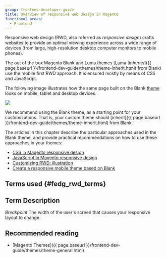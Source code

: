 ```yaml
---
group: frontend-developer-guide
title: Overview of responsive web design in Magento
functional_areas:
  - Frontend
---
```


Responsive web design (RWD, also referred as *responsive design*) crafts websites to provide an optimal viewing experience across a wide range of devices (from large, high-resolution desktop computer monitors to mobile phones).

The out of the box Magento Blank and Luma themes (Luma [inherits]({{ page.baseurl }}/frontend-dev-guide/themes/theme-inherit.html) from Blank) use the mobile first RWD approach. It is ensured mostly by means of CSS and JavaScript.


The following image illustrates how the same page built on the Blank [theme](https://glossary.magento.com/theme) looks on mobile, tablet and desktop devices.

![]({{site.baseurl}}/common/images/css_responsive1.jpg)

We recommend using the Blank theme, as a starting point for your customizations. That is, your custom theme should [inherit]({{ page.baseurl }}/frontend-dev-guide/themes/theme-inherit.html) from Blank.

The articles in this chapter describe the particular approaches used in the Blank theme, and provide practical recommendations on how to use these approaches in your themes:

-   [CSS in Magento responsive design]
-   [JavaScript in Magento responsive design]
-   [Customizing RWD: illustration]
-   [Create a responsive mobile theme based on Blank]

## Terms used {#fedg_rwd_terms}
  Term           Description
  ------------------------------------------------------------------------------------------------
  *Breakpoint*   The width of the user's screen that causes your responsive layout to change.


## Recommended reading

*	[Magento Themes]({{ page.baseurl }}/frontend-dev-guide/themes/theme-general.html)


[CSS in Magento responsive design]: {{page.baseurl}}/frontend-dev-guide/responsive-web-design/rwd_css.html
[JavaScript in Magento responsive design]: {{page.baseurl}}/frontend-dev-guide/responsive-web-design/rwd_js.html
[Customizing RWD: illustration]: {{page.baseurl}}/frontend-dev-guide/responsive-web-design/rwd_practice.html
[Create a responsive mobile theme based on Blank]: {{page.baseurl}}/frontend-dev-guide/responsive-web-design/rwd_mobile.html
